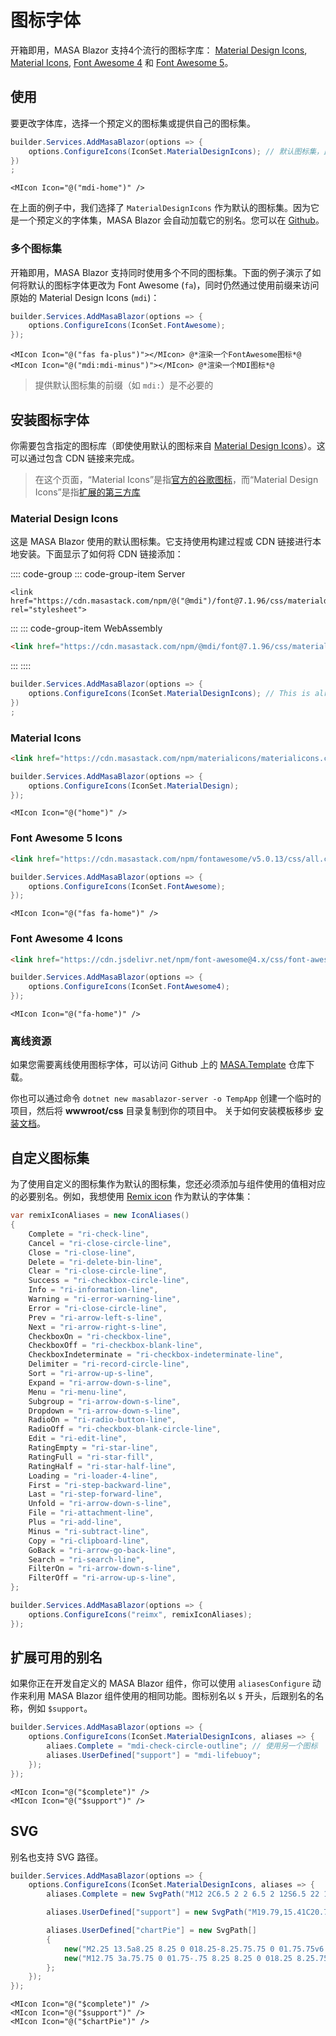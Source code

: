 ﻿# 图标字体

开箱即用，MASA Blazor 支持4个流行的图标字库： [Material Design Icons](https://materialdesignicons.com/), [Material Icons](https://fonts.google.com/icons), [Font Awesome 4](https://fontawesome.com/v4.7.0/) 和 [Font Awesome 5](https://fontawesome.com/)。

## 使用

要更改字体库，选择一个预定义的图标集或提供自己的图标集。

```cs Program.cs
builder.Services.AddMasaBlazor(options => {
    options.ConfigureIcons(IconSet.MaterialDesignIcons); // 默认图标集，此处仅为了演示
})
;
```

``` razor
<MIcon Icon="@("mdi-home")" />
```

在上面的例子中，我们选择了 `MaterialDesignIcons` 作为默认的图标集。因为它是一个预定义的字体集，MASA Blazor 会自动加载它的别名。您可以在 [Github](https://github.com/masastack/MASA.Blazor/blob/main/src/Masa.Blazor/Icons)。

### 多个图标集

开箱即用，MASA Blazor 支持同时使用多个不同的图标集。下面的例子演示了如何将默认的图标字体更改为 Font Awesome (`fa`)，同时仍然通过使用前缀来访问原始的 Material Design Icons (`mdi`)：

``` cs Program.cs
builder.Services.AddMasaBlazor(options => {
    options.ConfigureIcons(IconSet.FontAwesome);
});
```

``` razor
<MIcon Icon="@("fas fa-plus")"></MIcon> @*渲染一个FontAwesome图标*@
<MIcon Icon="@("mdi:mdi-minus")"></MIcon> @*渲染一个MDI图标*@
```

> 提供默认图标集的前缀（如 `mdi:`）是不必要的

## 安装图标字体

你需要包含指定的图标库（即使使用默认的图标来自 [Material Design Icons](https://materialdesignicons.com/)）。这可以通过包含 CDN 链接来完成。

> 在这个页面，“Material Icons”是指[官方的谷歌图标](https://fonts.google.com/icons)，而“Material Design Icons”是指[扩展的第三方库](https://materialdesignicons.com/)

### Material Design Icons

这是 MASA Blazor 使用的默认图标集。它支持使用构建过程或 CDN 链接进行本地安装。下面显示了如何将 CDN 链接添加：

:::: code-group
::: code-group-item Server
``` cshtml Pages/_Host.cshtml
<link href="https://cdn.masastack.com/npm/@("@mdi")/font@7.1.96/css/materialdesignicons.min.css" rel="stylesheet">
```
:::
::: code-group-item WebAssembly
``` html wwwroot/index.html
<link href="https://cdn.masastack.com/npm/@mdi/font@7.1.96/css/materialdesignicons.min.css" rel="stylesheet">
```
:::
::::

``` cs Program.cs
builder.Services.AddMasaBlazor(options => {
    options.ConfigureIcons(IconSet.MaterialDesignIcons); // This is already the default value - only for display purposes
})
;
```

### Material Icons

``` html
<link href="https://cdn.masastack.com/npm/materialicons/materialicons.css" rel="stylesheet">
```

``` cs Program.cs
builder.Services.AddMasaBlazor(options => {
    options.ConfigureIcons(IconSet.MaterialDesign);
});
```

``` razor
<MIcon Icon="@("home")" />
```

### Font Awesome 5 Icons

``` html
<link href="https://cdn.masastack.com/npm/fontawesome/v5.0.13/css/all.css" rel="stylesheet">
```

``` cs Program.cs
builder.Services.AddMasaBlazor(options => {
    options.ConfigureIcons(IconSet.FontAwesome);
});
```

``` razor
<MIcon Icon="@("fas fa-home")" />
```

### Font Awesome 4 Icons

``` html
<link href="https://cdn.jsdelivr.net/npm/font-awesome@4.x/css/font-awesome.min.css" rel="stylesheet">
```

``` cs Program.cs
builder.Services.AddMasaBlazor(options => {
    options.ConfigureIcons(IconSet.FontAwesome4);
});
```

``` razor
<MIcon Icon="@("fa-home")" />
```

### 离线资源

如果您需要离线使用图标字体，可以访问 Github 上的 [MASA.Template](https://github.com/masastack/MASA.Template/tree/main/src/Content/BlazorServer/wwwroot/css) 仓库下载。

你也可以通过命令 `dotnet new masablazor-server -o TempApp` 创建一个临时的项目，然后将 **wwwroot/css** 目录复制到你的项目中。
关于如何安装模板移步 [安装文档](/blazor/getting-started/installation)。

## 自定义图标集

为了使用自定义的图标集作为默认的图标集，您还必须添加与组件使用的值相对应的必要别名。例如，我想使用 [Remix icon](https://remixicon.com/) 作为默认的字体集：

``` cs Program.cs
var remixIconAliases = new IconAliases()
{
    Complete = "ri-check-line",
    Cancel = "ri-close-circle-line",
    Close = "ri-close-line",
    Delete = "ri-delete-bin-line",
    Clear = "ri-close-circle-line",
    Success = "ri-checkbox-circle-line",
    Info = "ri-information-line",
    Warning = "ri-error-warning-line",
    Error = "ri-close-circle-line",
    Prev = "ri-arrow-left-s-line",
    Next = "ri-arrow-right-s-line",
    CheckboxOn = "ri-checkbox-line",
    CheckboxOff = "ri-checkbox-blank-line",
    CheckboxIndeterminate = "ri-checkbox-indeterminate-line",
    Delimiter = "ri-record-circle-line",
    Sort = "ri-arrow-up-s-line",
    Expand = "ri-arrow-down-s-line",
    Menu = "ri-menu-line",
    Subgroup = "ri-arrow-down-s-line",
    Dropdown = "ri-arrow-down-s-line",
    RadioOn = "ri-radio-button-line",
    RadioOff = "ri-checkbox-blank-circle-line",
    Edit = "ri-edit-line",
    RatingEmpty = "ri-star-line",
    RatingFull = "ri-star-fill",
    RatingHalf = "ri-star-half-line",
    Loading = "ri-loader-4-line",
    First = "ri-step-backward-line",
    Last = "ri-step-forward-line",
    Unfold = "ri-arrow-down-s-line",
    File = "ri-attachment-line",
    Plus = "ri-add-line",
    Minus = "ri-subtract-line",
    Copy = "ri-clipboard-line",
    GoBack = "ri-arrow-go-back-line",
    Search = "ri-search-line",
    FilterOn = "ri-arrow-down-s-line",
    FilterOff = "ri-arrow-up-s-line",
};

builder.Services.AddMasaBlazor(options => {
    options.ConfigureIcons("reimx", remixIconAliases);
});
```

## 扩展可用的别名

如果你正在开发自定义的 MASA Blazor 组件，你可以使用 `aliasesConfigure` 动作来利用 MASA Blazor 组件使用的相同功能。图标别名以 `$` 开头，后跟别名的名称，例如 `$support`。

``` cs Program.cs
builder.Services.AddMasaBlazor(options => {
    options.ConfigureIcons(IconSet.MaterialDesignIcons, aliases => {
        aliaes.Complete = "mdi-check-circle-outline"; // 使用另一个图标
        aliases.UserDefined["support"] = "mdi-lifebuoy";
    });
});
```

``` razor
<MIcon Icon="@("$complete")" />
<MIcon Icon="@("$support")" />
```

## SVG

别名也支持 SVG 路径。

``` cs Program.cs
builder.Services.AddMasaBlazor(options => {
    options.ConfigureIcons(IconSet.MaterialDesignIcons, aliases => {
        aliases.Complete = new SvgPath("M12 2C6.5 2 2 6.5 2 12S6.5 22 12 22 22 17.5 22 12 17.5 2 12 2M12 20C7.59 20 4 16.41 4 12S7.59 4 12 4 20 7.59 20 12 16.41 20 12 20M16.59 7.58L10 14.17L7.41 11.59L6 13L10 17L18 9L16.59 7.58Z");

        aliases.UserDefined["support"] = new SvgPath("M19.79,15.41C20.74,13.24 20.74,10.75 19.79,8.59L17.05,9.83C17.65,11.21 17.65,12.78 17.06,14.17L19.79,15.41M15.42,4.21C13.25,3.26 10.76,3.26 8.59,4.21L9.83,6.94C11.22,6.35 12.79,6.35 14.18,6.95L15.42,4.21M4.21,8.58C3.26,10.76 3.26,13.24 4.21,15.42L6.95,14.17C6.35,12.79 6.35,11.21 6.95,9.82L4.21,8.58M8.59,19.79C10.76,20.74 13.25,20.74 15.42,19.78L14.18,17.05C12.8,17.65 11.22,17.65 9.84,17.06L8.59,19.79M12,2A10,10 0 0,1 22,12A10,10 0 0,1 12,22A10,10 0 0,1 2,12A10,10 0 0,1 12,2M12,8A4,4 0 0,0 8,12A4,4 0 0,0 12,16A4,4 0 0,0 16,12A4,4 0 0,0 12,8Z");

        aliases.UserDefined["chartPie"] = new SvgPath[]
        {
            new("M2.25 13.5a8.25 8.25 0 018.25-8.25.75.75 0 01.75.75v6.75H18a.75.75 0 01.75.75 8.25 8.25 0 01-16.5 0z"),
            new("M12.75 3a.75.75 0 01.75-.75 8.25 8.25 0 018.25 8.25.75.75 0 01-.75.75h-7.5a.75.75 0 01-.75-.75V3z")
        };
    });
});
```

``` razor
<MIcon Icon="@("$complete")" />
<MIcon Icon="@("$support")" />
<MIcon Icon="@("$chartPie")" />
```
